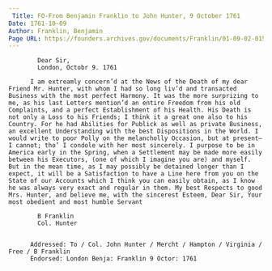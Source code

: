 ```yaml
---
 Title: FO-From Benjamin Franklin to John Hunter, 9 October 1761
Date: 1761-10-09
Author: Franklin, Benjamin
Page URL: https://founders.archives.gov/documents/Franklin/01-09-02-0152
---
```


          
            Dear Sir,
            London, Octobr 9. 1761
          
          I am extreamly concern’d at the News of the Death of my dear Friend Mr. Hunter, with whom I had so long liv’d and transacted Business with the most perfect Harmony. It was the more surprizing to me, as his last Letters mention’d an entire Freedom from his old Complaints, and a perfect Establishment of his Health. His Death is not only a Loss to his Friends; I think it a great one also to his Country. For he had Abilities for Publick as well as private Business, an excellent Understanding with the best Dispositions in the World. I would write to poor Polly on the melancholly Occasion, but at present—I cannot; tho’ I condole with her most sincerely. I purpose to be in America early in the Spring, when a Settlement may be made more easily between his Executors, (one of which I imagine you are) and myself. But in the mean time, as I may possibly be detained longer than I expect, it will be a Satisfaction to have a Line here from you on the State of our Accounts which I think you can easily obtain, as I know he was always very exact and regular in them. My best Respects to good Mrs. Hunter, and believe me, with the sincerest Esteem, Dear Sir, Your most obedient and most humble Servant
          
            B Franklin
            Col. Hunter
          
         
          Addressed: To / Col. John Hunter / Mercht / Hampton / Virginia / Free / B Franklin
          Endorsed: London Benja: Franklin 9 Octor: 1761
        
